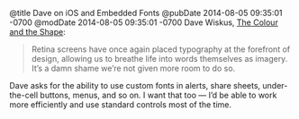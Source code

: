 @title Dave on iOS and Embedded Fonts
@pubDate 2014-08-05 09:35:01 -0700
@modDate 2014-08-05 09:35:01 -0700
Dave Wiskus, <a href="http://betterelevation.com/the-colour-and-the-shape/">The Colour and the Shape</a>:

>Retina screens have once again placed typography at the forefront of design, allowing us to breathe life into words themselves as imagery. It’s a damn shame we’re not given more room to do so.

Dave asks for the ability to use custom fonts in alerts, share sheets, under-the-cell buttons, menus, and so on. I want that too — I’d be able to work more efficiently and use standard controls most of the time.
